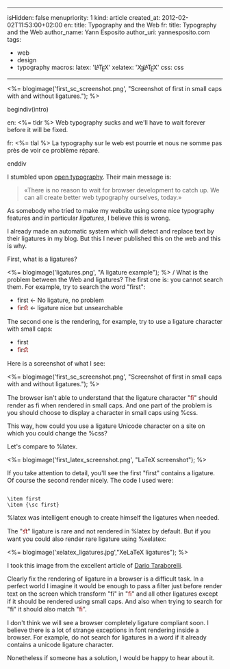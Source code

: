 -----
isHidden:       false
menupriority:   1
kind:           article
created_at:     2012-02-02T11:53:00+02:00
en: title: Typography and the Web
fr: title: Typography and the Web
author_name: Yann Esposito
author_uri: yannesposito.com
tags:
  - web
  - design
  - typography
macros:
 latex: '<span style="text-transform: uppercase">L<sup style="vertical-align: 0.15em; margin-left: -0.36em; margin-right: -0.15em; font-size: .85em">a</sup>T<sub style="vertical-align: -0.5ex; margin-left: -0.1667em; margin-right: -0.125em; font-size: 1em">e</sub>X</span>'
 xelatex: '<span style="text-transform: uppercase">X<sub style="vertical-align: -0.5ex; margin-left: -0.1667em; margin-right: -0.125em; font-size: 1em">&#x018E;</sub>L<sup style="vertical-align: 0.15em; margin-left: -0.36em; margin-right: -0.15em; font-size: .85em">a</sup>T<sub style="vertical-align: -0.5ex; margin-left: -0.1667em; margin-right: -0.125em; font-size: 1em">e</sub>X</span>'
 css: <span class="sc">css</span>

-----
<%= blogimage('first_sc_screenshot.png', "Screenshot of first in small caps with and without ligatures."); %>

begindiv(intro)

en: <%= tldr %> Web typography sucks and we'll have to wait forever before it will be fixed.

fr: <%= tlal %> La typography sur le web est pourrie et nous ne somme pas près de voir ce problème réparé.

enddiv

I stumbled upon [open typography](http://opentypography.org/). Their main message is:

> «There is no reason to wait for browser development to catch up.
> We can all create better web typography ourselves, today.»

As somebody who tried to make my website using some nice typography features and in particular _ligatures_, I believe this is wrong.

I already made an automatic system which will detect and replace text by their ligatures in my blog. But this I never published this on the web and this is why.

First, what is a ligatures?

<%= blogimage('ligatures.png', "A ligature example"); %>
/
What is the problem between the Web and ligatures?
The first one is: you cannot search them. For example, try to search the word "first":

- first ← No ligature, no problem
- <span style="color: #800">ﬁ</span>r<span style="color: #800">ﬆ </span> ← ligature nice but unsearchable

The second one is the rendering, for example, try to use a ligature character with small caps:

- <sc>first</sc>
- <sc><span style="color:#800">ﬁ</span>r<span style="color:#800">ﬆ</span></sc>

Here is a screenshot of what I see:

<%= blogimage('first_sc_screenshot.png', "Screenshot of first in small caps with and without ligatures."); %>

The browser isn't able to understand that the ligature character "<span style="color:#800">ﬁ</span>" should render as <sc>fi</sc> when rendered in small caps. And one part of the problem is you should choose to display a character in small caps using %css.

This way, how could you use a ligature Unicode character on a site on which you could change the %css?

Let's compare to %latex.

<%= blogimage('first_latex_screenshot.png', "LaTeX screenshot"); %>

If you take attention to detail, you'll see the first "first" contains a ligature. Of course the second render nicely. The code I used were:

<code class="latex">
\item first
\item {\sc first}
</code>

%latex was intelligent enough to create himself the ligatures when needed.

The "<span style="color:#800">ﬆ</span>" ligature is rare and not rendered in %latex by default. But if you want you could also render rare ligature using %xelatex:

<%= blogimage('xelatex_ligatures.jpg',"XeLaTeX ligatures"); %>

I took this image from the excellent article of [Dario Taraborelli](http://nitens.org/taraborelli/latex#rare).

Clearly fix the rendering of ligature in a browser is a difficult task.
In a perfect world I imagine it would be enough to pass a filter just before render text on the screen which transform "fi" in "<span style="color:#800">ﬁ</span>" and all other ligatures except if it should be rendered using small caps. And also when trying to search for "fi" it should also match "<span style="color:#800">ﬁ</span>".

I don't think we will see a browser completely ligature compliant soon.
I believe there is a lot of strange exceptions in font rendering inside a browser.
For example, do not search for ligatures in a word if it already contains a unicode ligature character.

Nonetheless if someone has a solution, I would be happy to hear about it.
